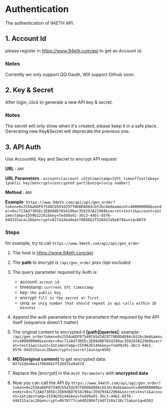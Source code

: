 
# Authentication 
The authentication of 94ETH API.

## 1.  Account Id
please register in https://www.94eth.com/api to get an Account id.
### Notes
Currently we only support QQ Oauth, Will support Github soon.

## 2. Key & Secret
After login, click to generate a new API key & secret.
### Notes
The secret will only show when it's created, please keep it in a safe place.
Generating new Key&Secret will deprecate the previous one.

## 3. API Auth
Use AccountId, Key and Secret to encrypt API request

**URL** : `ANY`

**URL Parameters** : `account=[account id]&timestamp=[UTC timeoffset]&key=[public key]&encrypt=[encrypted part]&uniq=[uniq number]` 

**Method** : `ANY`

**Example**: `https://www.94eth.com/api/api/gen_order?token=0x255Aa6DF07540Cb5d3d297f0D0D4D84cb52bc8e6&amount=400000000&sender=0xc713Ad7305Ec2EB9d8D7654190ac359293A22968&secret=test1&account=1&timestamp=1559622161&key=fedd9a91-3bc3-44b1-85f6-d4d315acac28&encrypt=027a1dea4ea1f066662f526d15a9a674&uniq=8074`

### Steps

for example, try to call `https://www.94eth.com/api/api/gen_order`

1. The host is https://www.94eth.com/api

2.  The **path** to encrypt is `/api/gen_order`   <em>prev /api excluded</em>

3. The query parameter required by Auth is:
	* account: `accoun id`
	* timestamp: `currrent UTC timestamp`
	* key: `the public key`
	* encrypt: `fill in the secret at first`
	* uniq: `an uniq number that should repeat in api calls within 10 minutes`
	
4.  Append the auth parameters to the parameters that required by the API itself (sequence doesn't matter)

5. The original content to encrypted it **[path][queries]**:
        example: 
        `/api/gen_ordertoken=0x255Aa6DF07540Cb5d3d297f0D0D4D84cb52bc8e6&amount=400000000&sender=0xc713Ad7305Ec2EB9d8D7654190ac359293A22968&secret=test1&account=1&timestamp=1559626144&key=fedd9a91-3bc3-44b1-85f6-d4d315acac28&encrypt=[secret]&uniq=6502`

6. **MD5(original content)** to get encrypted data: `027a1dea4ea1f066662f526d15a9a674`

7. Replace the [encrypt] in the `Auth Parameters` with **encrypted data**

8. Now you can call the API by
   `https://www.94eth.com/api/api/gen_order?token=0x255Aa6DF07540Cb5d3d297f0D0D4D84cb52bc8e6&amount=400000000&sender=0xc713Ad7305Ec2EB9d8D7654190ac359293A22968&secret=test1&account=1&timestamp=1559626144&key=fedd9a91-3bc3-44b1-85f6-d4d315acac28&encrypt=0670777ca4d02806f24df310a138c71a&uniq=6502`